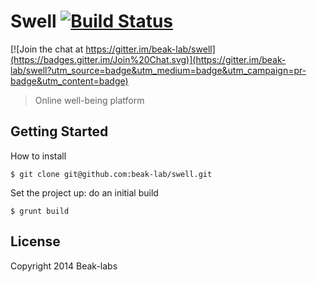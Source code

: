# Swell [![Build Status](https://secure.travis-ci.org/beak-lab/swell.png?branch=master)](https://github.com/beak-lab/swell)

[![Join the chat at https://gitter.im/beak-lab/swell](https://badges.gitter.im/Join%20Chat.svg)](https://gitter.im/beak-lab/swell?utm_source=badge&utm_medium=badge&utm_campaign=pr-badge&utm_content=badge)

> Online well-being platform

## Getting Started

How to install

```
$ git clone git@github.com:beak-lab/swell.git
```

Set the project up: do an initial build

```
$ grunt build
```

## License

Copyright 2014 Beak-labs